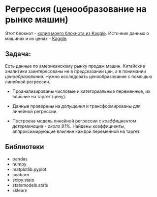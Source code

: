 # Регрессия (ценообразование на рынке машин)

 Этот блокнот - [копия моего блокнота из Kaggle](https://www.kaggle.com/code/privetalina/linear-regression-sklearn).
 Источник данных о машинах и их ценах - [Kaggle](https://www.kaggle.com/datasets/hellbuoy/car-price-prediction).

## Задача:

Есть данные по американскому рынку продаж машин. Китайские аналитики заинтересованы не в предсказании цен, а в понимании *ценообразования*. Нужно исследовать ценообразование с помощью линейной регрессии.

* Проанализированы числовые и категориальные переменные, их влияние на таргет (цену).

* Данные проверены на *допущения* и трансформированы для линейной регрессии.

* Построена модель линейной регрессии с *коэффициентом детерминации - около 91%*. Найдены коэффициенты, аппроксимирующие влияние каждой переменной на таргет.

## Библиотеки

* pandas 
* numpy 
* matplotlib.pyplot
* seaborn
* scipy.stats
* statsmodels.stats
* sklearn
